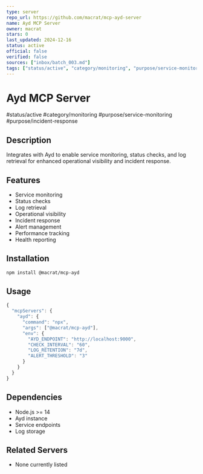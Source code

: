 ```yaml
---
type: server
repo_url: https://github.com/macrat/mcp-ayd-server
name: Ayd MCP Server
owner: macrat
stars: 0
last_updated: 2024-12-16
status: active
official: false
verified: false
sources: ["inbox/batch_003.md"]
tags: ["status/active", "category/monitoring", "purpose/service-monitoring", "purpose/incident-response"]
---
```


# Ayd MCP Server

#status/active #category/monitoring #purpose/service-monitoring #purpose/incident-response

## Description

Integrates with Ayd to enable service monitoring, status checks, and log retrieval for enhanced operational visibility and incident response.

## Features

- Service monitoring
- Status checks
- Log retrieval
- Operational visibility
- Incident response
- Alert management
- Performance tracking
- Health reporting

## Installation

```bash
npm install @macrat/mcp-ayd
```

## Usage

```javascript
{
  "mcpServers": {
    "ayd": {
      "command": "npx",
      "args": ["@macrat/mcp-ayd"],
      "env": {
        "AYD_ENDPOINT": "http://localhost:9000",
        "CHECK_INTERVAL": "60",
        "LOG_RETENTION": "7d",
        "ALERT_THRESHOLD": "3"
      }
    }
  }
}
```

## Dependencies

- Node.js >= 14
- Ayd instance
- Service endpoints
- Log storage

## Related Servers

- None currently listed